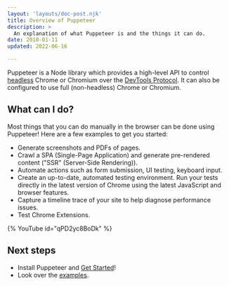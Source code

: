 ```yaml
---
layout: 'layouts/doc-post.njk'
title: Overview of Puppeteer
description: >
  An explanation of what Puppeteer is and the things it can do.
date: 2018-01-11
updated: 2022-06-16

---
```


Puppeteer is a Node library which provides a high-level API to control
[headless](/blog/headless-chrome/) Chrome or Chromium over the
[DevTools Protocol](https://chromedevtools.github.io/devtools-protocol/). It
can also be configured to use full (non-headless) Chrome or Chromium.

## What can I do?

Most things that you can do manually in the browser can be done using Puppeteer! Here are a few examples to get you started:

- Generate screenshots and PDFs of pages.
- Crawl a SPA (Single-Page Application) and generate pre-rendered content ("SSR" (Server-Side Rendering)).
- Automate actions such as form submission, UI testing, keyboard input.
- Create an up-to-date, automated testing environment. Run your tests directly in the latest version of Chrome using the latest JavaScript and browser features.
- Capture a timeline trace of your site to help diagnose performance issues.
- Test Chrome Extensions.

{% YouTube id="qPD2yc8BoDk" %}

## Next steps

* Install Puppeteer and [Get Started](/docs/puppeteer/get-started)!
* Look over the [examples](/docs/puppeteer/examples).

